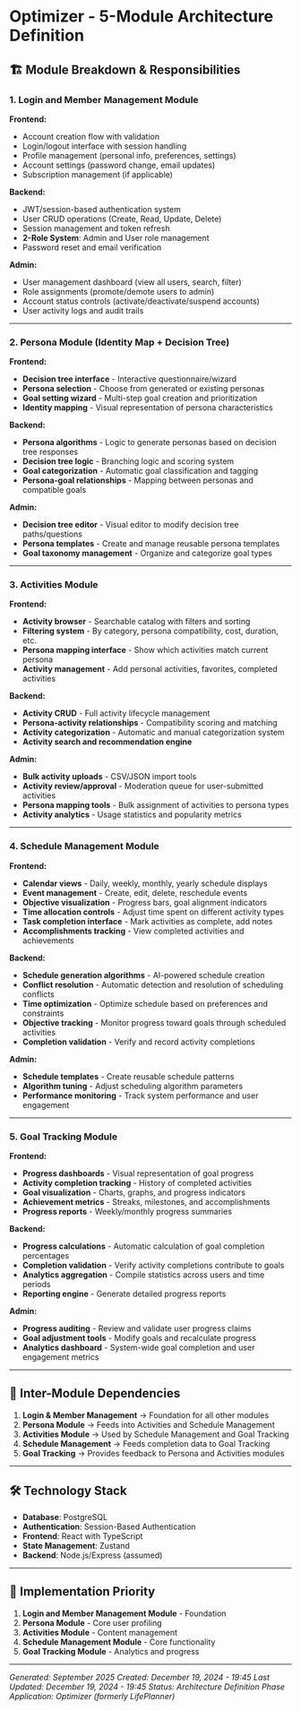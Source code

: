 # Optimizer - 5-Module Architecture Definition

## 🏗️ **Module Breakdown & Responsibilities**

### **1. Login and Member Management Module**
**Frontend:**
- Account creation flow with validation
- Login/logout interface with session handling
- Profile management (personal info, preferences, settings)
- Account settings (password change, email updates)
- Subscription management (if applicable)

**Backend:**
- JWT/session-based authentication system
- User CRUD operations (Create, Read, Update, Delete)
- Session management and token refresh
- **2-Role System**: Admin and User role management
- Password reset and email verification

**Admin:**
- User management dashboard (view all users, search, filter)
- Role assignments (promote/demote users to admin)
- Account status controls (activate/deactivate/suspend accounts)
- User activity logs and audit trails

---

### **2. Persona Module (Identity Map + Decision Tree)**
**Frontend:**
- **Decision tree interface** - Interactive questionnaire/wizard
- **Persona selection** - Choose from generated or existing personas
- **Goal setting wizard** - Multi-step goal creation and prioritization
- **Identity mapping** - Visual representation of persona characteristics

**Backend:**
- **Persona algorithms** - Logic to generate personas based on decision tree responses
- **Decision tree logic** - Branching logic and scoring system
- **Goal categorization** - Automatic goal classification and tagging
- **Persona-goal relationships** - Mapping between personas and compatible goals

**Admin:**
- **Decision tree editor** - Visual editor to modify decision tree paths/questions
- **Persona templates** - Create and manage reusable persona templates
- **Goal taxonomy management** - Organize and categorize goal types

---

### **3. Activities Module**
**Frontend:**
- **Activity browser** - Searchable catalog with filters and sorting
- **Filtering system** - By category, persona compatibility, cost, duration, etc.
- **Persona mapping interface** - Show which activities match current persona
- **Activity management** - Add personal activities, favorites, completed activities

**Backend:**
- **Activity CRUD** - Full activity lifecycle management
- **Persona-activity relationships** - Compatibility scoring and matching
- **Activity categorization** - Automatic and manual categorization system
- **Activity search and recommendation engine**

**Admin:**
- **Bulk activity uploads** - CSV/JSON import tools
- **Activity review/approval** - Moderation queue for user-submitted activities
- **Persona mapping tools** - Bulk assignment of activities to persona types
- **Activity analytics** - Usage statistics and popularity metrics

---

### **4. Schedule Management Module**
**Frontend:**
- **Calendar views** - Daily, weekly, monthly, yearly schedule displays
- **Event management** - Create, edit, delete, reschedule events
- **Objective visualization** - Progress bars, goal alignment indicators
- **Time allocation controls** - Adjust time spent on different activity types
- **Task completion interface** - Mark activities as complete, add notes
- **Accomplishments tracking** - View completed activities and achievements

**Backend:**
- **Schedule generation algorithms** - AI-powered schedule creation
- **Conflict resolution** - Automatic detection and resolution of scheduling conflicts
- **Time optimization** - Optimize schedule based on preferences and constraints
- **Objective tracking** - Monitor progress toward goals through scheduled activities
- **Completion validation** - Verify and record activity completions

**Admin:**
- **Schedule templates** - Create reusable schedule patterns
- **Algorithm tuning** - Adjust scheduling algorithm parameters
- **Performance monitoring** - Track system performance and user engagement

---

### **5. Goal Tracking Module**
**Frontend:**
- **Progress dashboards** - Visual representation of goal progress
- **Activity completion tracking** - History of completed activities
- **Goal visualization** - Charts, graphs, and progress indicators
- **Achievement metrics** - Streaks, milestones, and accomplishments
- **Progress reports** - Weekly/monthly progress summaries

**Backend:**
- **Progress calculations** - Automatic calculation of goal completion percentages
- **Completion validation** - Verify activity completions contribute to goals
- **Analytics aggregation** - Compile statistics across users and time periods
- **Reporting engine** - Generate detailed progress reports

**Admin:**
- **Progress auditing** - Review and validate user progress claims
- **Goal adjustment tools** - Modify goals and recalculate progress
- **Analytics dashboard** - System-wide goal completion and user engagement metrics

---

## 🔄 **Inter-Module Dependencies**

1. **Login & Member Management** → Foundation for all other modules
2. **Persona Module** → Feeds into Activities and Schedule Management
3. **Activities Module** → Used by Schedule Management and Goal Tracking
4. **Schedule Management** → Feeds completion data to Goal Tracking
5. **Goal Tracking** → Provides feedback to Persona and Activities modules

---

## 🛠️ **Technology Stack**

- **Database**: PostgreSQL
- **Authentication**: Session-Based Authentication
- **Frontend**: React with TypeScript
- **State Management**: Zustand
- **Backend**: Node.js/Express (assumed)

---

## 📁 **Implementation Priority**

1. **Login and Member Management Module** - Foundation
2. **Persona Module** - Core user profiling
3. **Activities Module** - Content management
4. **Schedule Management Module** - Core functionality
5. **Goal Tracking Module** - Analytics and progress

---

*Generated: September 2025*
*Created: December 19, 2024 - 19:45*
*Last Updated: December 19, 2024 - 19:45*
*Status: Architecture Definition Phase*
*Application: Optimizer (formerly LifePlanner)*


